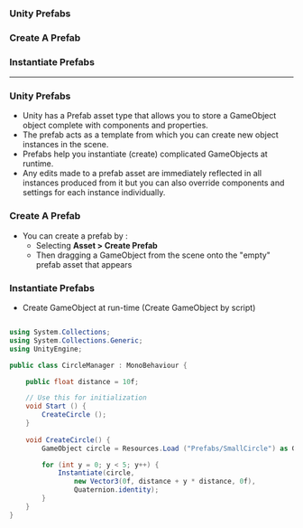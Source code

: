
### Unity Prefabs
### Create A Prefab
### Instantiate Prefabs
---------------------------------------

### Unity Prefabs

* Unity has a Prefab asset type that allows you to store a GameObject object complete with components and properties. 
* The prefab acts as a template from which you can create new object instances in the scene. 
* Prefabs help you instantiate (create) complicated GameObjects at runtime.
* Any edits made to a prefab asset are immediately reflected in all instances produced from it but you can also override components and settings for each instance individually.

### Create A Prefab
* You can create a prefab by :
  * Selecting **Asset > Create Prefab**
  * Then dragging a GameObject from the scene onto the "empty" prefab asset that appears

### Instantiate Prefabs

* Create GameObject at run-time (Create GameObject by script)

```c#

using System.Collections;
using System.Collections.Generic;
using UnityEngine;

public class CircleManager : MonoBehaviour {

	public float distance = 10f;

	// Use this for initialization
	void Start () {
		CreateCircle ();
	}
  
	void CreateCircle() {
		GameObject circle = Resources.Load ("Prefabs/SmallCircle") as GameObject;

		for (int y = 0; y < 5; y++) {
		    Instantiate(circle, 
		    	new Vector3(0f, distance + y * distance, 0f), 
		    	Quaternion.identity);
		}
	}
}

```
